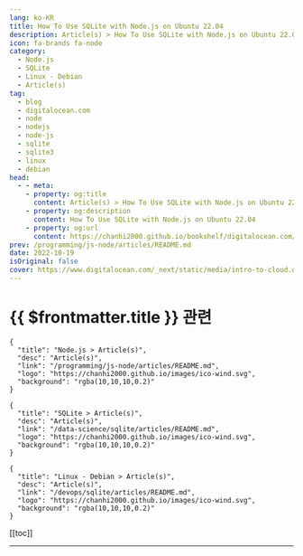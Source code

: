 ```yaml
---
lang: ko-KR
title: How To Use SQLite with Node.js on Ubuntu 22.04
description: Article(s) > How To Use SQLite with Node.js on Ubuntu 22.04
icon: fa-brands fa-node
category: 
  - Node.js
  - SQLite
  - Linux - Debian
  - Article(s)
tag:
  - blog
  - digitalocean.com
  - node
  - nodejs
  - node-js
  - sqlite
  - sqlite3
  - linux
  - debian
head:
  - - meta:
    - property: og:title
      content: Article(s) > How To Use SQLite with Node.js on Ubuntu 22.04
    - property: og:description
      content: How To Use SQLite with Node.js on Ubuntu 22.04
    - property: og:url
      content: https://chanhi2000.github.io/bookshelf/digitalocean.com/how-to-use-sqlite-with-node-js-on-ubuntu-22-04.html
prev: /programming/js-node/articles/README.md
date: 2022-10-19
isOriginal: false
cover: https://www.digitalocean.com/_next/static/media/intro-to-cloud.d49bc5f7.jpeg
---
```


# {{ $frontmatter.title }} 관련

```component VPCard
{
  "title": "Node.js > Article(s)",
  "desc": "Article(s)",
  "link": "/programming/js-node/articles/README.md",
  "logo": "https://chanhi2000.github.io/images/ico-wind.svg",
  "background": "rgba(10,10,10,0.2)"
}
```

```component VPCard
{
  "title": "SQLite > Article(s)",
  "desc": "Article(s)",
  "link": "/data-science/sqlite/articles/README.md",
  "logo": "https://chanhi2000.github.io/images/ico-wind.svg",
  "background": "rgba(10,10,10,0.2)"
}
```

```component VPCard
{
  "title": "Linux - Debian > Article(s)",
  "desc": "Article(s)",
  "link": "/devops/sqlite/articles/README.md",
  "logo": "https://chanhi2000.github.io/images/ico-wind.svg",
  "background": "rgba(10,10,10,0.2)"
}
```

[[toc]]

---

<SiteInfo
  name="How To Use SQLite with Node.js on Ubuntu 22.04 | DigitalOcean"
  desc="In this tutorial, readers will use node-sqlite3 to create a connection with an SQLite database. Next, they’ll create a Node.js app that creates a table and i… "
  url="https://digitalocean.com/community/tutorials/how-to-use-sqlite-with-node-js-on-ubuntu-22-04"
  logo="https://digitalocean.com/_next/static/media/favicon.594d6067.ico"
  preview="https://www.digitalocean.com/_next/static/media/intro-to-cloud.d49bc5f7.jpeg"/>

<!-- TODO: 작성 -->
